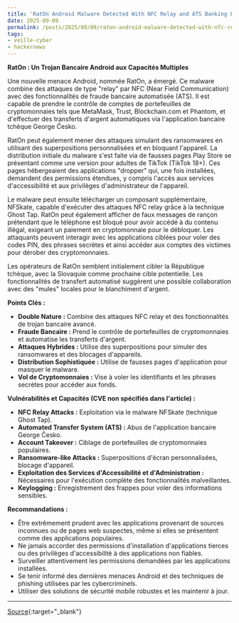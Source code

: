 ```yaml
---
title: 'RatOn Android Malware Detected With NFC Relay and ATS Banking Fraud Capabilities'
date: 2025-09-09
permalink: /posts/2025/09/09/raton-android-malware-detected-with-nfc-relay-and-ats-banking-fraud-capabilities/
tags:
- veille-cyber
- hackernews
---
```

**RatOn : Un Trojan Bancaire Android aux Capacités Multiples**

Une nouvelle menace Android, nommée RatOn, a émergé. Ce malware combine des attaques de type "relay" par NFC (Near Field Communication) avec des fonctionnalités de fraude bancaire automatisée (ATS). Il est capable de prendre le contrôle de comptes de portefeuilles de cryptomonnaies tels que MetaMask, Trust, Blockchain.com et Phantom, et d'effectuer des transferts d'argent automatiques via l'application bancaire tchèque George Česko.

RatOn peut également mener des attaques simulant des ransomwares en utilisant des superpositions personnalisées et en bloquant l'appareil. La distribution initiale du malware s'est faite via de fausses pages Play Store se présentant comme une version pour adultes de TikTok (TikTok 18+). Ces pages hébergeaient des applications "dropper" qui, une fois installées, demandent des permissions étendues, y compris l'accès aux services d'accessibilité et aux privilèges d'administrateur de l'appareil.

Le malware peut ensuite télécharger un composant supplémentaire, NFSkate, capable d'exécuter des attaques NFC relay grâce à la technique Ghost Tap. RatOn peut également afficher de faux messages de rançon prétendant que le téléphone est bloqué pour avoir accédé à du contenu illégal, exigeant un paiement en cryptomonnaie pour le débloquer. Les attaquants peuvent interagir avec les applications ciblées pour voler des codes PIN, des phrases secrètes et ainsi accéder aux comptes des victimes pour dérober des cryptomonnaies.

Les opérateurs de RatOn semblent initialement cibler la République tchèque, avec la Slovaquie comme prochaine cible potentielle. Les fonctionnalités de transfert automatisé suggèrent une possible collaboration avec des "mules" locales pour le blanchiment d'argent.

**Points Clés :**

*   **Double Nature :** Combine des attaques NFC relay et des fonctionnalités de trojan bancaire avancé.
*   **Fraude Bancaire :** Prend le contrôle de portefeuilles de cryptomonnaies et automatise les transferts d'argent.
*   **Attaques Hybrides :** Utilise des superpositions pour simuler des ransomwares et des blocages d'appareils.
*   **Distribution Sophistiquée :** Utilise de fausses pages d'application pour masquer le malware.
*   **Vol de Cryptomonnaies :** Vise à voler les identifiants et les phrases secrètes pour accéder aux fonds.

**Vulnérabilités et Capacités (CVE non spécifiés dans l'article) :**

*   **NFC Relay Attacks :** Exploitation via le malware NFSkate (technique Ghost Tap).
*   **Automated Transfer System (ATS) :** Abus de l'application bancaire George Česko.
*   **Account Takeover :** Ciblage de portefeuilles de cryptomonnaies populaires.
*   **Ransomware-like Attacks :** Superpositions d'écran personnalisées, blocage d'appareil.
*   **Exploitation des Services d'Accessibilité et d'Administration :** Nécessaires pour l'exécution complète des fonctionnalités malveillantes.
*   **Keylogging :** Enregistrement des frappes pour voler des informations sensibles.

**Recommandations :**

*   Être extrêmement prudent avec les applications provenant de sources inconnues ou de pages web suspectes, même si elles se présentent comme des applications populaires.
*   Ne jamais accorder des permissions d'installation d'applications tierces ou des privilèges d'accessibilité à des applications non fiables.
*   Surveiller attentivement les permissions demandées par les applications installées.
*   Se tenir informé des dernières menaces Android et des techniques de phishing utilisées par les cybercriminels.
*   Utiliser des solutions de sécurité mobile robustes et les maintenir à jour.

---
[Source](https://thehackernews.com/2025/09/raton-android-malware-detected-with-nfc.html){:target="_blank"}
